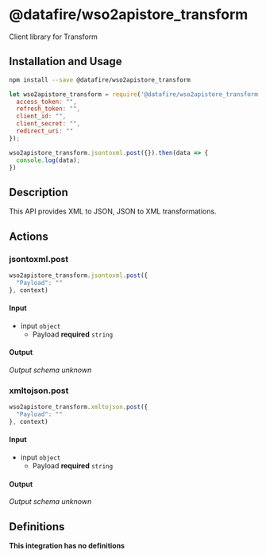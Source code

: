 # @datafire/wso2apistore_transform

Client library for Transform

## Installation and Usage
```bash
npm install --save @datafire/wso2apistore_transform
```
```js
let wso2apistore_transform = require('@datafire/wso2apistore_transform').create({
  access_token: "",
  refresh_token: "",
  client_id: "",
  client_secret: "",
  redirect_uri: ""
});

wso2apistore_transform.jsontoxml.post({}).then(data => {
  console.log(data);
})
```

## Description

This API provides XML to JSON, JSON to XML transformations.

## Actions

### jsontoxml.post



```js
wso2apistore_transform.jsontoxml.post({
  "Payload": ""
}, context)
```

#### Input
* input `object`
  * Payload **required** `string`

#### Output
*Output schema unknown*

### xmltojson.post



```js
wso2apistore_transform.xmltojson.post({
  "Payload": ""
}, context)
```

#### Input
* input `object`
  * Payload **required** `string`

#### Output
*Output schema unknown*



## Definitions

**This integration has no definitions**
